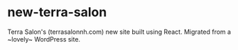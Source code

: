 # new-terra-salon
Terra Salon's (terrasalonnh.com) new site built using React. Migrated from a ~lovely~ WordPress site.
